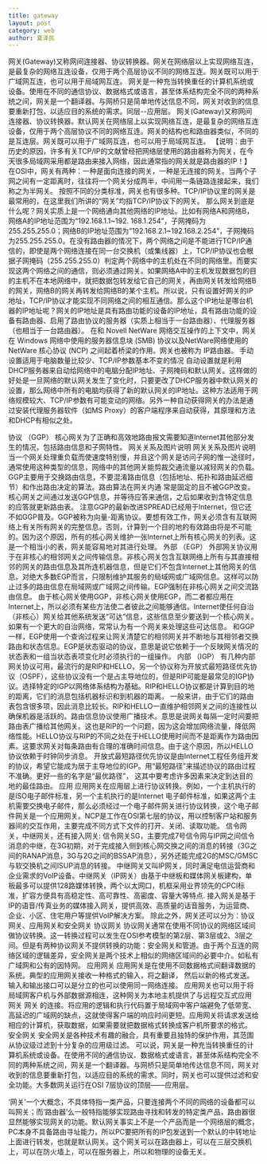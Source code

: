 ```yaml
---
title: gateway
layout: post
category: web
author: 夏泽民
---
```

网关(Gateway)又称网间连接器、协议转换器。网关在网络层以上实现网络互连，是最复杂的网络互连设备，仅用于两个高层协议不同的网络互连。网关既可以用于广域网互连，也可以用于局域网互连。 网关是一种充当转换重任的计算机系统或设备。使用在不同的通信协议、数据格式或语言，甚至体系结构完全不同的两种系统之间，网关是一个翻译器。与网桥只是简单地传达信息不同，网关对收到的信息要重新打包，以适应目的系统的需求。同层--应用层。
网关(Gateway)又称网间连接器、协议转换器。默认网关在网络层上以实现网络互连，是最复杂的网络互连设备，仅用于两个高层协议不同的网络互连。网关的结构也和路由器类似，不同的是互连层。网关既可以用于广域网互连，也可以用于局域网互连。
【说明：由于历史的原因，许多有关TCP/IP的文献曾经把网络层使用的路由器称为网关，在今天很多局域网采用都是路由来接入网络，因此通常指的网关就是路由器的IP！】
在OSI中，网关有两种：一种是面向连接的网关，一种是无连接的网关。当两个子网之间有一定距离时，往往将一个网关分成两半，中间用一条链路连接起来，我们称之为半网关。
按照不同的分类标准，网关也有很多种。TCP/IP协议里的网关是最常用的，在这里我们所讲的“网关”均指TCP/IP协议下的网关。
那么网关到底是什么呢？网关实质上是一个网络通向其他网络的IP地址。比如有网络A和网络B，网络A的IP地址范围为“192.168.1.1~192. 168.1.254”，子网掩码为255.255.255.0；网络B的IP地址范围为“192.168.2.1~192.168.2.254”，子网掩码为255.255.255.0。在没有路由器的情况下，两个网络之间是不能进行TCP/IP通信的，即使是两个网络连接在同一台交换机（或集线器）上，TCP/IP协议也会根据子网掩码（255.255.255.0）判定两个网络中的主机处在不同的网络里。而要实现这两个网络之间的通信，则必须通过网关。如果网络A中的主机发现数据包的目的主机不在本地网络中，就把数据包转发给它自己的网关，再由网关转发给网络B的网关，网络B的网关再转发给网络B的某个主机。所以说，只有设置好网关的IP地址，TCP/IP协议才能实现不同网络之间的相互通信。那么这个IP地址是哪台机器的IP地址呢？网关的IP地址是具有路由功能的设备的IP地址，具有路由功能的设备有路由器、启用了路由协议的服务器（实质上相当于一台路由器）、代理服务器（也相当于一台路由器）。
在和 Novell NetWare 网络交互操作的上下文中，网关在 Windows 网络中使用的服务器信息块 (SMB) 协议以及NetWare网络使用的 NetWare 核心协议 (NCP) 之间起着桥梁的作用。网关也被称为 IP路由器。
手动设置适用于电脑数量比较少、TCP/IP参数基本不变的情况
自动设置就是利用DHCP服务器来自动给网络中的电脑分配IP地址、子网掩码和默认网关。这样做的好处是一旦网络的默认网关发生了变化时，只要更改了DHCP服务器中默认网关的设置，那么网络中所有的电脑均获得了新的默认网关的IP地址。这种方法适用于网络规模较大、TCP/IP参数有可能变动的网络。另外一种自动获得网关的办法是通过安装代理服务器软件（如MS Proxy）的客户端程序来自动获得，其原理和方法和DHCP有相似之处。
<!-- more -->
协议
（GGP）
核心网关为了正确和高效地路由报文需要知道Internet其他部分发生的情况，包括路由信息和子网特性。
网关关系及图片说明
网关关系及图片说明
当一个网关处理重负载而使速度特别慢，并且这个网关是访问子网的惟一途径时，通常使用这种类型的信息，网络中的其他网关能剪裁交通流量以减轻网关的负载。
GGP主要用于交换路由信息，不要混淆路由信息（包括地址、拓扑和路由延迟细节）和作出路由决定的算法。路由算法在网关内通 常是固定的且不被GGP改变。核心网关之间通过发送GGP信息，并等待应答来通信，之后如果收到含特定信息的应答就更新路由表。
注意GGP的最新改进SPREAD已经用于Internet，但它还不如GGP普及。GGP被称为向量-距离协议。要想有效工作，网关必须含有互联网络上有关所有网关的完整信息。否则，计算到一个目的地的有效路由将是不可能的。因为这个原因，所有的核心网关维护一张Internet上所有核心网关的列表。这是一个相当小的表，网关能容易地对其进行处理。
外部
（EGP）
外部网关协议用于在非核心的相邻网关之间传输信息。非核心网关包含互联网络上所有与其直接相邻的网关的路由信息及其所连机器信息，但是它们不包含Internet上其他网关的信息。对绝大多数EGP而言，只限制维护其服务的局域网或广域网信息。这样可以防止过多的路由信息在局域网或广域网之间传输。EGP强制在非核心网关之间交流路由信息。
由于核心网关使用GGP，非核心网关使用EGP，而二者都应用在Internet上，所以必须有某些方法使二者彼此之间能够通信。Internet使任何自治（非核心）网关给其他系统发送“可达”信息，这些信息至少要送到一个核心网关。如果有一个更大的自治网络，常常认为有一个网关来处理这些可达信息。
和GGP一样，EGP使用一个查询过程来让网关清楚它的相邻网关并不断地与其相邻者交换路由和状态信息。EGP是状态驱动的协议，意思是说它依赖于一个反映网关情况的状态表和一组当状态表项变化时必须执行的一组操作。
内部
（IGP）
有几种内部网关协议可用，最流行的是RIP和HELLO，另一个协议称为开放式最短路径优先协议（OSPF），这些协议没有一个是占主导地位的，但是RIP可能是最常见的IGP协议。选择特定的IGP以网络体系结构为基础。RIP和HELLO协议都是计算到目的地的距离，它们的消息包括机器标识和到机器的距离。
一般来讲，由于它们的路由表包含很多项，因此消息比较长。RIP和HELLO一直维护相邻网关之间的连接性以确保机器是活跃的。路由信息协议使用广播技术。意思是说网关每隔一定时间要把路由表广播给其他网关。这也是RIP的一个问题，因为这会增加网络流量，降低网络性能。HELLO协议与RIP的不同之处在于HELLO使用时间而不是距离作为路由因素。这要求网关对每条路由有合理的准确时间信息。由于这个原因，所以HELLO协议依赖于时钟同步消息。
开放式最短路径优先协议是由Internet工程任务组开发的协议，希望它能成为居于主导地位的IGP。用“最短路径”来描述协议的路由过程不准确。更好一些的名字是“最优路径”， 这其中要考虑许多因素来决定到达目的地的最佳路由。
应用
应用网关在应用层上进行协议转换。例如，一个主机执行的是ISO电子邮件标准，另一个主机执行的是Internet 电子邮件标准，如果这两个主机需要交换电子邮件，那么必须经过一个电子邮件网关进行协议转换，这个电子邮件网关是一个应用网关。NCP是工作在OSI第七层的协议，用以控制客户站和服务器间的交互作用，主要完成不同方式下文件的打开、关闭、读取功能。
信令网关，中继网关，还有接入网关:
信令网关SG，主要完成7号信令网与IP网之间信令消息的中继，在3G初期，对于完成接入侧到核心网交换之间的消息的转接（3G之间的RANAP消息，3G与2G之间的BSSAP消息），另外还能完成2G的MSC/GMSC与软交换机之间ISUP消息的转接。
中继网关又叫IP网关，同时满足电信运营商和企业需求的VoIP设备。中继网关（IP网关）由基于中继板和媒体网关板建构，单板最多可以提供128路媒体转换，两个以太网口，机框采用业界领先的CPCI标准，扩容方便具有高稳定性、高可靠性、高密度、容量大等特点.
接入网关是基于IP的语音/传真业务的媒体接入网关，提供高效、高质量的话音服务，为运营商、企业、小区、住宅用户等提供VoIP解决方案。
除此之外，网关还可以分为：协议网关、应用网关和安全网关
协议网关
协议网关通常在使用不同协议的网络区域间做协议转换。这一转换过程可以发生在OSI参考模型的第2层、第3层或2、3层之间。但是有两种协议网关不提供转换的功能：安全网关和管道。由于两个互连的网络区域的逻辑差异，安全网关是两个技术上相似的网络区域间的必要中介。如私有广域网和公有的因特网。
应用网关
应用网关是在使用不同数据格式间翻译数据的系统。典型的应用网关接收一种格式的输入，将之翻译， 然后以新的格式发送。输入和输出接口可以是分立的也可以使用同一网络连接。
应用网关也可以用于将局域网客户机与外部数据源相连，这种网关为本地主机提供了与远程交互式应用
网关
网关
的连接。将应用的逻辑和执行代码置于局域网中客户端避免了低带宽、高延迟的广域网的缺点，这就使得客户端的响应时间更短。应用网关将请求发送给相应的计算机，获取数据，如果需要就把数据格式转换成客户机所要求的格式。
安全网关
安全网关是各种技术有趣的融合，具有重要且独特的保护作用，其范围从协议级过滤到十分复杂的应用级过滤。
可以说，网关是一种充当转换重任的计算机系统或设备。在使用不同的通信协议、数据格式或语言，甚至体系结构完全不同的两种系统之间，网关是一个翻译器。与网桥只是简单地传达信息不同，网关对收到的信息要重新打包，以适应目的系统的需求。同时，网关也可以提供过滤和安全功能。大多数网关运行在OSI 7层协议的顶层——应用层。

‘网关’一个大概念，不具体特指一类产品，只要连接两个不同的网络的设备都可以叫网关；而‘路由器’么一般特指能够实现路由寻找和转发的特定类产品，路由器很显然能够实现网关的功能。默认网关事实上不是一个产品而是一个网络层的概念，PC本身不具备路由寻址能力，所以PC要把所有的IP包发送到一个默认的中转地址上面进行转发，也就是默认网关。这个网关可以在路由器上，可以在三层交换机上，可以在防火墙上，可以在服务器上，所以和物理的设备无关。



